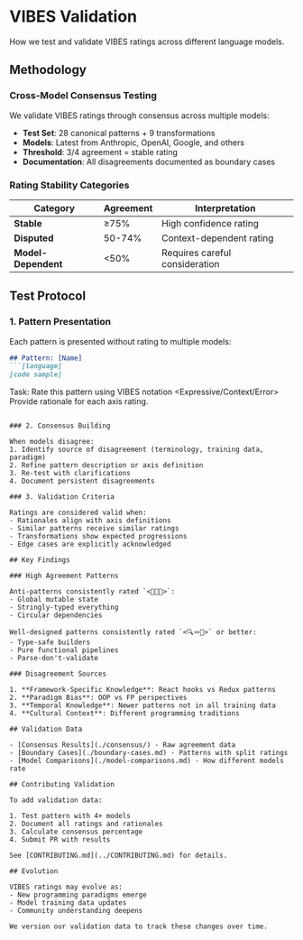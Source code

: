 # VIBES Validation

How we test and validate VIBES ratings across different language models.

## Methodology

### Cross-Model Consensus Testing

We validate VIBES ratings through consensus across multiple models:

- **Test Set**: 28 canonical patterns + 9 transformations
- **Models**: Latest from Anthropic, OpenAI, Google, and others
- **Threshold**: 3/4 agreement = stable rating
- **Documentation**: All disagreements documented as boundary cases

### Rating Stability Categories

| Category | Agreement | Interpretation |
|----------|-----------|----------------|
| **Stable** | ≥75% | High confidence rating |
| **Disputed** | 50-74% | Context-dependent rating |
| **Model-Dependent** | <50% | Requires careful consideration |

## Test Protocol

### 1. Pattern Presentation

Each pattern is presented without rating to multiple models:

```markdown
## Pattern: [Name]
```[language]
[code sample]
```

Task: Rate this pattern using VIBES notation <Expressive/Context/Error>
Provide rationale for each axis rating.
```

### 2. Consensus Building

When models disagree:
1. Identify source of disagreement (terminology, training data, paradigm)
2. Refine pattern description or axis definition
3. Re-test with clarifications
4. Document persistent disagreements

### 3. Validation Criteria

Ratings are considered valid when:
- Rationales align with axis definitions
- Similar patterns receive similar ratings
- Transformations show expected progressions
- Edge cases are explicitly acknowledged

## Key Findings

### High Agreement Patterns

Anti-patterns consistently rated `<🙈🌀🌊>`:
- Global mutable state
- Stringly-typed everything
- Circular dependencies

Well-designed patterns consistently rated `<🔍🪢💠>` or better:
- Type-safe builders
- Pure functional pipelines
- Parse-don't-validate

### Disagreement Sources

1. **Framework-Specific Knowledge**: React hooks vs Redux patterns
2. **Paradigm Bias**: OOP vs FP perspectives
3. **Temporal Knowledge**: Newer patterns not in all training data
4. **Cultural Context**: Different programming traditions

## Validation Data

- [Consensus Results](./consensus/) - Raw agreement data
- [Boundary Cases](./boundary-cases.md) - Patterns with split ratings
- [Model Comparisons](./model-comparisons.md) - How different models rate

## Contributing Validation

To add validation data:

1. Test pattern with 4+ models
2. Document all ratings and rationales
3. Calculate consensus percentage
4. Submit PR with results

See [CONTRIBUTING.md](../CONTRIBUTING.md) for details.

## Evolution

VIBES ratings may evolve as:
- New programming paradigms emerge
- Model training data updates
- Community understanding deepens

We version our validation data to track these changes over time.
